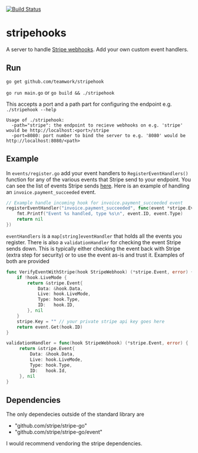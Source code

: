 [![Build Status](https://travis-ci.org/Teamwork/stripehook.svg?branch=master)](https://travis-ci.org/Teamwork/stripehook)

# stripehooks

A server to handle [Stripe webhooks](https://stripe.com/docs/webhooks). Add your own custom event handlers. 

## Run
`go get github.com/teamwork/stripehook`

`go run main.go` or `go build && ./stripehook`

This accepts a port and a path part for configuring the endpoint e.g. `./stripehook --help`

```
Usage of ./stripehook:
  -path="stripe": the endpoint to recieve webhooks on e.g. 'stripe' would be http://localhost:<port>/stripe
  -port=8080: port number to bind the server to e.g. '8080' would be http://localhost:8080/<path>
```

## Example

In `events/register.go` add your event handlers to `RegisterEventHandlers()` function for any of the various events that Stripe send to your endpoint. You can see the list of events Stripe sends [here](https://stripe.com/docs/api#event_types). Here is an example of handling an `invoice.payment_succeeded` event. 

```go
// Example handle incoming hook for invoice.payment_succeeded event
registerEventHandler("invoice.payment_succeeded", func(event *stripe.Event) error {
    fmt.Printf("Event %s handled, type %s\n", event.ID, event.Type)
    return nil
})
```

`eventHandlers` is a `map[string]eventHandler` that holds all the events you register. There is also a `validationHandler` for checking the event Stripe sends down. This is typically either checking the event back with Stripe (extra step for security) or to use the event as-is and trust it. Examples of both are provided

```go
func VerifyEventWithStripe(hook StripeWebhook) (*stripe.Event, error) {
    if !hook.LiveMode {
        return &stripe.Event{
            Data: &hook.Data,
            Live: hook.LiveMode,
            Type: hook.Type,
            ID:   hook.ID,
        }, nil
    }
    stripe.Key = "" // your private stripe api key goes here
    return event.Get(hook.ID)
}
```

```go
validationHandler = func(hook StripeWebhook) (*stripe.Event, error) {
     return &stripe.Event{
         Data: &hook.Data,
         Live: hook.LiveMode,
         Type: hook.Type,
         ID:   hook.Id,
     }, nil
}
```

## Dependencies
The only dependecies outside of the standard library are
* "github.com/stripe/stripe-go"
* "github.com/stripe/stripe-go/event"

I would recommend vendoring the stripe dependencies. 
